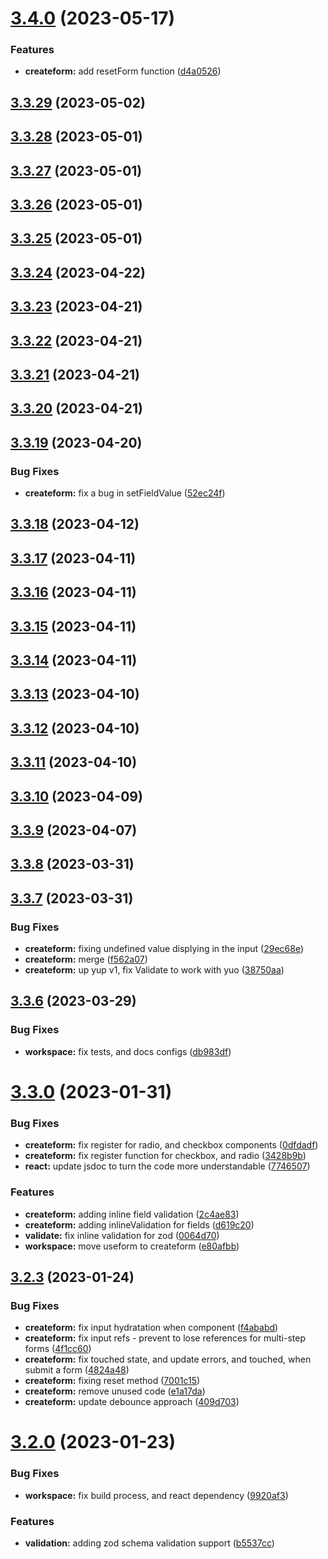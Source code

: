 # [3.4.0](https://github.com/jucian0/createform/compare/v3.3.29...v3.4.0) (2023-05-17)


### Features

* **createform:** add resetForm function ([d4a0526](https://github.com/jucian0/createform/commit/d4a052615052e1aa57b4360c24e6a422b9714df5))



## [3.3.29](https://github.com/jucian0/createform/compare/v3.3.28...v3.3.29) (2023-05-02)



## [3.3.28](https://github.com/jucian0/createform/compare/v3.3.27...v3.3.28) (2023-05-01)



## [3.3.27](https://github.com/jucian0/createform/compare/v3.3.26...v3.3.27) (2023-05-01)



## [3.3.26](https://github.com/jucian0/createform/compare/v3.3.25...v3.3.26) (2023-05-01)



## [3.3.25](https://github.com/jucian0/createform/compare/v3.3.24...v3.3.25) (2023-05-01)



## [3.3.24](https://github.com/jucian0/createform/compare/v3.3.23...v3.3.24) (2023-04-22)



## [3.3.23](https://github.com/jucian0/createform/compare/v3.3.22...v3.3.23) (2023-04-21)



## [3.3.22](https://github.com/jucian0/createform/compare/v3.3.21...v3.3.22) (2023-04-21)



## [3.3.21](https://github.com/jucian0/createform/compare/v3.3.20...v3.3.21) (2023-04-21)



## [3.3.20](https://github.com/jucian0/createform/compare/v3.3.19...v3.3.20) (2023-04-21)



## [3.3.19](https://github.com/jucian0/createform/compare/v3.3.18...v3.3.19) (2023-04-20)


### Bug Fixes

* **createform:** fix a bug in setFieldValue ([52ec24f](https://github.com/jucian0/createform/commit/52ec24f55a0a6e10757e686a06af8fdf13a598d2))



## [3.3.18](https://github.com/jucian0/createform/compare/v3.3.17...v3.3.18) (2023-04-12)



## [3.3.17](https://github.com/jucian0/createform/compare/v3.3.16...v3.3.17) (2023-04-11)



## [3.3.16](https://github.com/jucian0/createform/compare/v3.3.15...v3.3.16) (2023-04-11)



## [3.3.15](https://github.com/jucian0/createform/compare/v3.3.14...v3.3.15) (2023-04-11)



## [3.3.14](https://github.com/jucian0/createform/compare/v3.3.13...v3.3.14) (2023-04-11)



## [3.3.13](https://github.com/jucian0/createform/compare/v3.3.12...v3.3.13) (2023-04-10)



## [3.3.12](https://github.com/jucian0/createform/compare/v3.3.11...v3.3.12) (2023-04-10)



## [3.3.11](https://github.com/jucian0/createform/compare/v3.3.10...v3.3.11) (2023-04-10)



## [3.3.10](https://github.com/jucian0/createform/compare/v3.3.9...v3.3.10) (2023-04-09)



## [3.3.9](https://github.com/jucian0/createform/compare/v3.3.8...v3.3.9) (2023-04-07)



## [3.3.8](https://github.com/jucian0/createform/compare/v3.3.7...v3.3.8) (2023-03-31)



## [3.3.7](https://github.com/jucian0/createform/compare/v3.3.6...v3.3.7) (2023-03-31)


### Bug Fixes

* **createform:** fixing undefined value displying in the input ([29ec68e](https://github.com/jucian0/createform/commit/29ec68e311330bef17355dff83c94d73de53aef6))
* **createform:** merge ([f562a07](https://github.com/jucian0/createform/commit/f562a077bb7e568522869d3e2908ad6ce6989ad3))
* **createform:** up yup v1, fix Validate to work with yuo ([38750aa](https://github.com/jucian0/createform/commit/38750aa073aa73ca1178cf27a5deead49a4943d8))



## [3.3.6](https://github.com/jucian0/createform/compare/v3.3.5...v3.3.6) (2023-03-29)


### Bug Fixes

* **workspace:** fix tests, and docs configs ([db983df](https://github.com/jucian0/createform/commit/db983df54e87c0d788ee3336e3b64b999d1e785c))



# [3.3.0](https://github.com/jucian0/createform/compare/v3.2.6...v3.3.0) (2023-01-31)


### Bug Fixes

* **createform:** fix register for radio, and checkbox components ([0dfdadf](https://github.com/jucian0/createform/commit/0dfdadfbce511423bb4ae8348f0d4c63c3a9722d))
* **createform:** fix register function for checkbox, and radio ([3428b9b](https://github.com/jucian0/createform/commit/3428b9b80086fb09200a9e9e2810a86faa2c48ae))
* **react:** update jsdoc to turn the code more understandable ([7746507](https://github.com/jucian0/createform/commit/77465072a502d6248a3ea6d8a800b442aa64b59b))


### Features

* **createform:** adding inline field validation ([2c4ae83](https://github.com/jucian0/createform/commit/2c4ae83abd5f7206a50bb27f99b0a5c3a4930b1a))
* **createform:** adding inlineValidation for fields ([d619c20](https://github.com/jucian0/createform/commit/d619c20be8371595c9b6d5710dc087eb72cfe2ef))
* **validate:** fix inline validation for zod ([0064d70](https://github.com/jucian0/createform/commit/0064d70870c1e1623cab024ec815407a2daf862a))
* **workspace:** move useform to createform ([e80afbb](https://github.com/jucian0/createform/commit/e80afbb09757a0d4c6109b50e5f418b3743a4d48))



## [3.2.3](https://github.com/jucian0/createform/compare/v3.2.2...v3.2.3) (2023-01-24)


### Bug Fixes

* **createform:** fix input hydratation when component ([f4ababd](https://github.com/jucian0/createform/commit/f4ababd88c4beaa4fa49a9ca0c991478299c6fc3))
* **createform:** fix input refs - prevent to lose references for multi-step forms ([4f1cc60](https://github.com/jucian0/createform/commit/4f1cc604a26843a252722a9912b0cd1001578790))
* **createform:** fix touched state, and update errors, and touched, when submit a form ([4824a48](https://github.com/jucian0/createform/commit/4824a486d9f4327ae7a5c7d36870c0508515f357))
* **createform:** fixing reset method ([7001c15](https://github.com/jucian0/createform/commit/7001c15d5f8e53a21a5392b55b51035d22072ce9))
* **createform:** remove unused code ([e1a17da](https://github.com/jucian0/createform/commit/e1a17dab5c68fe7d0afa0f503e2c9dc7a095c556))
* **createform:** update debounce approach ([409d703](https://github.com/jucian0/createform/commit/409d70348f62b6f7a3acced9824d6d3aa14735ec))



# [3.2.0](https://github.com/jucian0/createform/compare/v3.1.1...v3.2.0) (2023-01-23)


### Bug Fixes

* **workspace:** fix build process, and react dependency ([9920af3](https://github.com/jucian0/createform/commit/9920af32a2ff862c563590d03ee0fcf64d6cf13d))


### Features

* **validation:** adding zod schema validation support ([b5537cc](https://github.com/jucian0/createform/commit/b5537cc0dcd81d74da0c94e627687df7017daf23))



